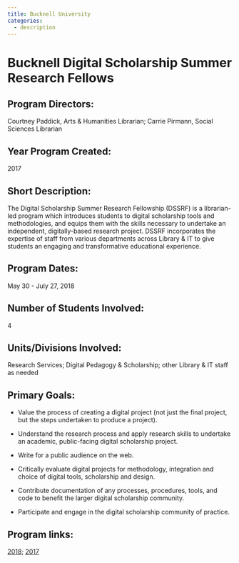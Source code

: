 ```yaml
---
title: Bucknell University
categories:
  - description
---
```


# Bucknell Digital Scholarship Summer Research Fellows

## Program Directors: 

Courtney Paddick, Arts & Humanities Librarian; Carrie Pirmann, Social Sciences Librarian

## Year Program Created: 

2017

## Short Description: 

The Digital Scholarship Summer Research Fellowship (DSSRF) is a librarian-led program which introduces students to digital scholarship tools and methodologies, and equips them with the skills necessary to undertake an independent, digitally-based research project. DSSRF incorporates the expertise of staff from various departments across Library & IT to give students an engaging and transformative educational experience.

## Program Dates: 

May 30 - July 27, 2018

## Number of Students Involved:

4

## Units/Divisions Involved: 

Research Services; Digital Pedagogy & Scholarship; other Library & IT staff as needed

## Primary Goals: 
  - Value the process of creating a digital project (not just the final project, but the steps undertaken to produce a project).

  - Understand the research process and apply research skills to undertake an academic, public-facing digital scholarship project.

  - Write for a public audience on the web.
  
  - Critically evaluate digital projects for methodology, integration and choice of digital tools, scholarship and design.
  
  - Contribute documentation of any processes, procedures, tools, and code to benefit the larger digital scholarship community.
  
  - Participate and engage in the digital scholarship community of practice.
  
## Program links: 

[2018](http://dssrf2018.blogs.bucknell.edu/); [2017](http://dssrf.blogs.bucknell.edu/)

